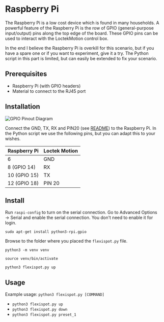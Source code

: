 # Raspberry Pi

The Raspberry Pi is a low cost device which is found in many households. A powerful feature of the Raspberry Pi is the row of GPIO (general-purpose input/output) pins along the top edge of the board. These GPIO pins can be used to interact with the LoctekMotion control box.

In the end I believe the Raspberry Pi is overkill for this scenario, but if you have a spare one or if you want to experiment, give it a try. The Python script in this part is limited, but can easily be extended to fix your scenario.

## Prerequisites

- Raspberry Pi (with GPIO headers)
- Material to connect to the RJ45 port

## Installation

![GPIO Pinout Diagram](../../images/GPIO-Pinout-Diagram-2.png)

Connect the GND, TX, RX and PIN20 (see [README](../../README.md#control-panels)) to the Raspberry Pi. In the Python script we use the following pins, but you can adapt this to your wishes.

| Raspberry Pi | Loctek Motion |
| ------------ | ------------- |
| 6            | GND           |
| 8 (GPIO 14)  | RX            |
| 10 (GPIO 15) | TX            |
| 12 (GPIO 18) | PIN 20        |

## Install

Run `raspi-config` to turn on the serial connection. Go to Advanced Options -> Serial and enable the serial connection. You don't need to enable it for login.

`sudo apt-get install python3-rpi.gpio`

Browse to the folder where you placed the `flexispot.py` file.

`python3 -m venv venv`

`source venv/bin/activate`

`python3 flexispot.py up`

## Usage
Example usage: `python3 flexispot.py [COMMAND]`
- `python3 flexispot.py up`
- `python3 flexispot.py down`
- `python3 flexispot.py preset_1`
